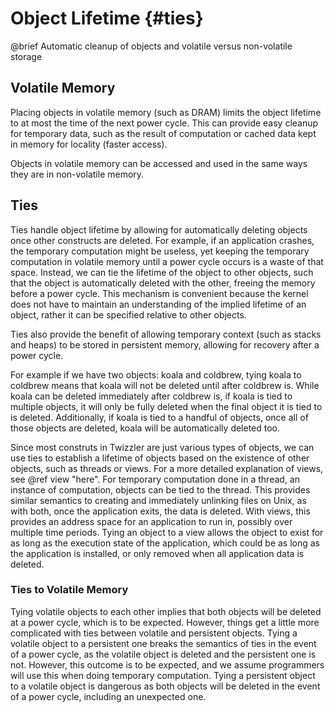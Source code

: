 # Object Lifetime {#ties}
@brief Automatic cleanup of objects and volatile versus non-volatile storage

## Volatile Memory

Placing objects in volatile memory (such as DRAM) limits the object lifetime to at most the time
of the next power cycle. This can provide easy cleanup for temporary data, such as the result of
computation or cached data kept in memory for locality (faster access).

Objects in volatile memory can be accessed and used in the same ways they are in non-volatile
memory. 


## Ties

<!-- page 7 of overview.pdf -->

Ties handle object lifetime by allowing for automatically deleting objects once other constructs
are deleted. For example, if an application crashes, the temporary computation might be useless,
yet keeping the temporary computation in volatile memory until a power cycle occurs is a waste of
that space. Instead, we can tie the lifetime of the object to other objects, such that the object
is automatically deleted with the other, freeing the memory before a power cycle. This mechanism
is convenient because the kernel does not have to maintain an understanding of the implied
lifetime of an object, rather it can be specified relative to other objects.

Ties also provide the benefit of allowing temporary context (such as stacks and heaps) to be stored
in persistent memory, allowing for recovery after a power cycle.

For example if we have two objects: koala and coldbrew, tying koala to coldbrew means that koala
will not be deleted until after coldbrew is. While koala can be deleted immediately after coldbrew
is, if koala is tied to multiple objects, it will only be fully deleted when the final object it is
tied to is deleted. Additionally, if koala is tied to a handful of objects, once all of those
objects are deleted, koala will be automatically deleted too.

Since most construts in Twizzler are just various types of objects, we can use ties to establish a
lifetime of objects based on the existence of other objects, such as threads or views. For a more
detailed explanation of views, see @ref view "here". For temporary computation done in a thread, an
instance of computation, objects can be tied to the thread. This provides similar semantics to
creating and immediately unlinking files on Unix, as with both, once the application exits, the data
is deleted. With views, this provides an address space for an application to run in, possibly over
multiple time periods. Tying an object to a view allows the object to exist for as long as the
execution state of the application, which could be as long as the application is installed, or only
removed when all application data is deleted.

### Ties to Volatile Memory

Tying volatile objects to each other implies that both objects will be deleted at a power cycle,
which is to be expected. However, things get a little more complicated with ties between volatile
and persistent objects. Tying a volatile object to a persistent one breaks the semantics of ties in
the event of a power cycle, as the volatile object is deleted and the persistent one is not.
However, this outcome is to be expected, and we assume programmers will use this when doing
temporary computation. Tying a persistent object to a volatile object is dangerous as both objects
will be deleted in the event of a power cycle, including an unexpected one.



